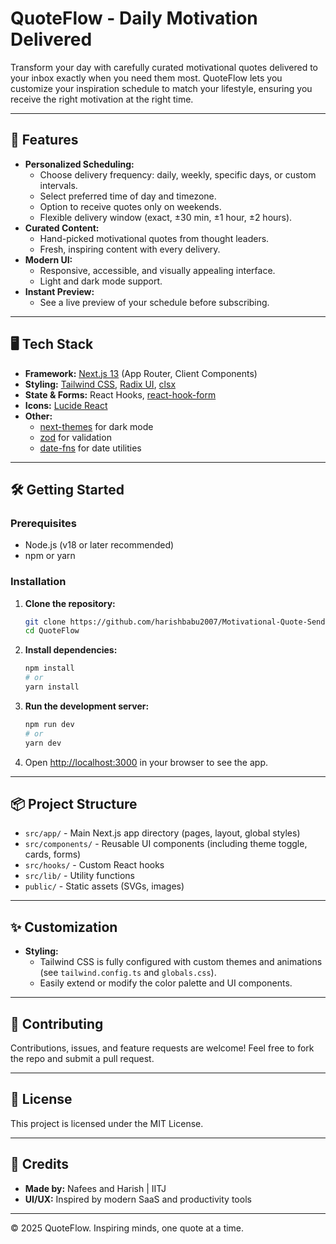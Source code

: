 # QuoteFlow - Daily Motivation Delivered

Transform your day with carefully curated motivational quotes delivered to your inbox exactly when you need them most. QuoteFlow lets you customize your inspiration schedule to match your lifestyle, ensuring you receive the right motivation at the right time.

---

## 🚀 Features

- **Personalized Scheduling:**
  - Choose delivery frequency: daily, weekly, specific days, or custom intervals.
  - Select preferred time of day and timezone.
  - Option to receive quotes only on weekends.
  - Flexible delivery window (exact, ±30 min, ±1 hour, ±2 hours).
- **Curated Content:**
  - Hand-picked motivational quotes from thought leaders.
  - Fresh, inspiring content with every delivery.
- **Modern UI:**
  - Responsive, accessible, and visually appealing interface.
  - Light and dark mode support.
- **Instant Preview:**
  - See a live preview of your schedule before subscribing.

---

## 🖥️ Tech Stack

- **Framework:** [Next.js 13](https://nextjs.org/) (App Router, Client Components)
- **Styling:** [Tailwind CSS](https://tailwindcss.com/), [Radix UI](https://www.radix-ui.com/), [clsx](https://github.com/lukeed/clsx)
- **State & Forms:** React Hooks, [react-hook-form](https://react-hook-form.com/)
- **Icons:** [Lucide React](https://lucide.dev/)
- **Other:**
  - [next-themes](https://github.com/pacocoursey/next-themes) for dark mode
  - [zod](https://zod.dev/) for validation
  - [date-fns](https://date-fns.org/) for date utilities

---

## 🛠️ Getting Started

### Prerequisites
- Node.js (v18 or later recommended)
- npm or yarn

### Installation

1. **Clone the repository:**
   ```bash
   git clone https://github.com/harishbabu2007/Motivational-Quote-Sender-Develups.git
   cd QuoteFlow
   ```
2. **Install dependencies:**
   ```bash
   npm install
   # or
   yarn install
   ```
3. **Run the development server:**
   ```bash
   npm run dev
   # or
   yarn dev
   ```
4. Open [http://localhost:3000](http://localhost:3000) in your browser to see the app.

---

## 📦 Project Structure

- `src/app/` - Main Next.js app directory (pages, layout, global styles)
- `src/components/` - Reusable UI components (including theme toggle, cards, forms)
- `src/hooks/` - Custom React hooks
- `src/lib/` - Utility functions
- `public/` - Static assets (SVGs, images)

---

## ✨ Customization

- **Styling:**
  - Tailwind CSS is fully configured with custom themes and animations (see `tailwind.config.ts` and `globals.css`).
  - Easily extend or modify the color palette and UI components.

---

## 🤝 Contributing

Contributions, issues, and feature requests are welcome! Feel free to fork the repo and submit a pull request.

---

## 📝 License

This project is licensed under the MIT License.

---

## 👥 Credits

- **Made by:** Nafees and Harish | IITJ
- **UI/UX:** Inspired by modern SaaS and productivity tools

---

© 2025 QuoteFlow. Inspiring minds, one quote at a time.
